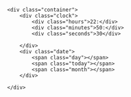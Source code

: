 <!DOCTYPE html>
<html lang="en">
<head>
    <meta charset="UTF-8">
    <meta name="viewport" content="width=device-width, initial-scale=1.0">
    <link rel="stylesheet" href="style.css">
    <link rel="stylesheet" href="normaliz.css">
    <link rel="stylesheet" href="all.min.css">
    <link rel="stylesheet" href="all.min.js">
    <title>Timer-and-Date-Widget</title>
</head>
<body>

    <div class="container">
        <div class="clock">
            <div class="hours">22:</div>
            <div class="minutes">50:</div>
            <div class="seconds">30</div>

        </div>
        <div class="date">
            <span class="day"></span>
            <span class="today"></span>
            <span class="month"></span>
        </div>

    </div>







<script src="script.js"></script>
</body>
</html>
